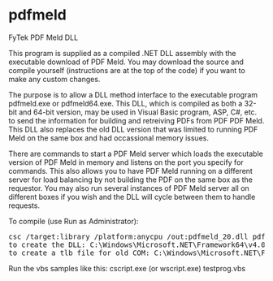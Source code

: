 # pdfmeld
FyTek PDF Meld DLL

This program is supplied as a compiled .NET DLL assembly with the executable download of PDF Meld. You may download the source and compile yourself (instructions are at the top of the code) if you want to make any custom changes.

The purpose is to allow a DLL method interface to the executable program pdfmeld.exe or pdfmeld64.exe. This DLL, which is compiled as both a 32-bit and 64-bit version, may be used in Visual Basic program, ASP, C#, etc. to send the information for building and retreiving PDFs from PDF PDF Meld. This DLL also replaces the old DLL version that was limited to running PDF Meld on the same box and had occassional memory issues.

There are commands to start a PDF Meld server which loads the executable version of PDF Meld in memory and listens on the port you specify for commands. This also allows you to have PDF Meld running on a different server for load balancing by not building the PDF on the same box as the requestor. You may also run several instances of PDF Meld server all on different boxes if you wish and the DLL will cycle between them to handle requests.

To compile (use Run as Administrator):
<pre>
csc /target:library /platform:anycpu /out:pdfmeld_20.dll pdfmeld_20.cs /keyfile:mykey.snk
to create the DLL: C:\Windows\Microsoft.NET\Framework64\v4.0.30319\regasm.exe /codebase c:pdfmeld_20.dll
to create a tlb file for old COM: C:\Windows\Microsoft.NET\Framework64\v4.0.30319\regasm.exe -tlb /codebase c:pdfmeld_20.dll
</pre>
Run the vbs samples like this: cscript.exe (or wscript.exe) testprog.vbs
